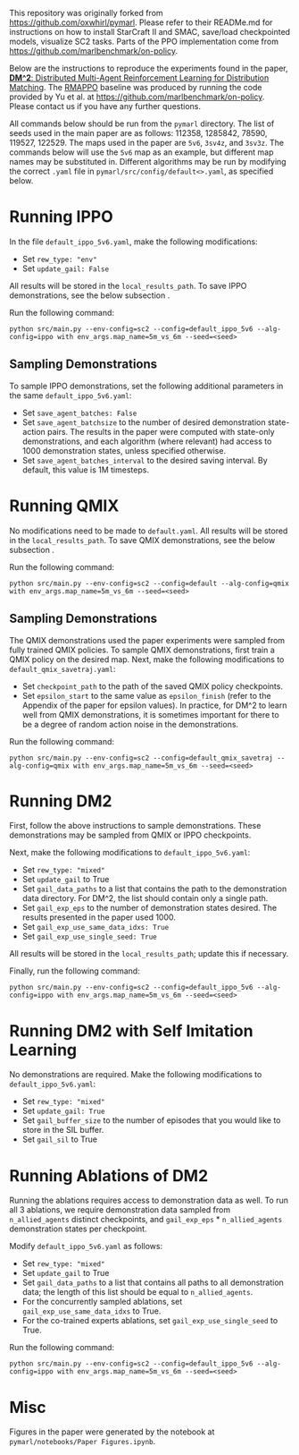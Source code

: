 This repository was originally forked from https://github.com/oxwhirl/pymarl. 
Please refer to their READMe.md for instructions on how to install StarCraft II and SMAC, save/load checkpointed models, visualize SC2 tasks.
Parts of the PPO implementation come from https://github.com/marlbenchmark/on-policy. 

Below are the instructions to reproduce the experiments found in the paper, [**DM^2**: Distributed Multi-Agent Reinforcement Learning for Distribution Matching](https://arxiv.org/abs/2206.00233). The [RMAPPO](https://arxiv.org/abs/2103.01955) baseline was produced by running the code provided by Yu et al. at https://github.com/marlbenchmark/on-policy.
Please contact us if you have any further questions. 

All commands below should be run from the `pymarl` directory. The list of seeds used in the main paper are as follows: 112358, 1285842, 78590, 119527, 122529.
The maps used in the paper are `5v6`, `3sv4z`, and `3sv3z`. The commands below will use the `5v6` map as an example, but different map names may be substituted in.
Different algorithms may be run by modifying the correct `.yaml` file in `pymarl/src/config/default<>.yaml`, as specified below.

# Running IPPO
In the file `default_ippo_5v6.yaml`, make the following modifications:

- Set `rew_type: "env"`
- Set `update_gail: False`

All results will be stored in the `local_results_path`.
To save IPPO demonstrations, see the below subsection .

Run the following command:
```shell
python src/main.py --env-config=sc2 --config=default_ippo_5v6 --alg-config=ippo with env_args.map_name=5m_vs_6m --seed=<seed>
````

## Sampling Demonstrations
To sample IPPO demonstrations, set the following additional parameters in the same `default_ippo_5v6.yaml`:
- Set `save_agent_batches: False`
- Set `save_agent_batchsize` to the number of desired demonstration state-action pairs. The results in the paper were computed with state-only demonstrations, and each algorithm (where relevant) had access to 1000 demonstration states, unless specified otherwise.
- Set `save_agent_batches_interval` to the desired saving interval. By default, this value is 1M timesteps.

# Running QMIX
No modifications need to be made to `default.yaml`.
All results will be stored in the `local_results_path`. 
To save QMIX demonstrations, see the below subsection .

Run the following command:

```shell
python src/main.py --env-config=sc2 --config=default --alg-config=qmix with env_args.map_name=5m_vs_6m --seed=<seed>
````

## Sampling Demonstrations
The QMIX demonstrations used the paper experiments were sampled from fully trained QMIX policies. 
To sample QMIX demonstrations, first train a QMIX policy on the desired map. Next, make the following modifications to `default_qmix_savetraj.yaml`:
- Set `checkpoint_path`  to the path of the saved QMIX policy checkpoints.
- Set `epsilon_start` to the same value as `epsilon_finish` (refer to the Appendix of the paper for epsilon values). In practice, for DM^2 to learn well from QMIX demonstrations, it is sometimes important for there to be a degree of random action noise in the demonstrations. 

Run the following command:
```shell
python src/main.py --env-config=sc2 --config=default_qmix_savetraj --alg-config=qmix with env_args.map_name=5m_vs_6m --seed=<seed>
````

# Running DM2
First, follow the above instructions to sample demonstrations. These demonstrations may be sampled from QMIX or IPPO checkpoints.

Next, make the following modifications to `default_ippo_5v6.yaml`:
- Set `rew_type: "mixed"`  
- Set `update_gail` to True
- Set `gail_data_paths` to a list that contains the path to the demonstration data directory. For DM^2, the list should contain only a single path.
- Set `gail_exp_eps` to the number of demonstration states desired. The results presented in the paper used 1000. 
- Set `gail_exp_use_same_data_idxs: True`
- Set `gail_exp_use_single_seed: True`

All results will be stored in the `local_results_path`; update this if necessary.

Finally, run the following command:
```shell
python src/main.py --env-config=sc2 --config=default_ippo_5v6 --alg-config=ippo with env_args.map_name=5m_vs_6m --seed=<seed>
````

# Running DM2 with Self Imitation Learning 
No demonstrations are required. Make the following modifications to `default_ippo_5v6.yaml`:
- Set `rew_type: "mixed"`  
- Set `update_gail: True` 
- Set `gail_buffer_size` to the number of episodes that you would like to store in the SIL buffer.
- Set `gail_sil` to True

# Running Ablations of DM2
Running the ablations requires access to demonstration data as well. To run all 3 ablations, we require demonstration data sampled from `n_allied_agents` distinct checkpoints, and `gail_exp_eps` * `n_allied_agents` demonstration states per checkpoint. 

Modify `default_ippo_5v6.yaml` as follows: 
- Set `rew_type: "mixed"`  
- Set `update_gail` to True
- Set `gail_data_paths` to a list that contains all paths to all demonstration data; the length of this list should be equal to `n_allied_agents`.
- For the concurrently sampled ablations, set `gail_exp_use_same_data_idxs` to True. 
- For the co-trained experts ablations, set `gail_exp_use_single_seed` to True.

Run the following command:
```shell
python src/main.py --env-config=sc2 --config=default_ippo_5v6 --alg-config=ippo with env_args.map_name=5m_vs_6m --seed=<seed>
````

# Misc

Figures in the paper were generated by the notebook at `pymarl/notebooks/Paper Figures.ipynb`.
